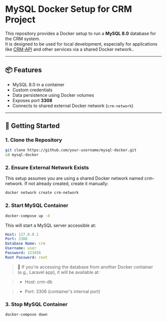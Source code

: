 # MySQL Docker Setup for CRM Project

This repository provides a Docker setup to run a **MySQL 8.0** database for the CRM system.  
It is designed to be used for local development, especially for applications like [CRM-API](https://github.com/DhandyF/crm-api) and other services via a shared Docker network..

---

## 📦 Features

- MySQL 8.0 in a container
- Custom credentials
- Data persistence using Docker volumes
- Exposes port **3308**
- Connects to shared external Docker network (`crm-network`)

---

## 🚀 Getting Started

### 1. Clone the Repository

```bash
git clone https://github.com/your-username/mysql-docker.git
cd mysql-docker
```

### 2. Ensure External Network Exists
This setup assumes you are using a shared Docker network named crm-network.
If not already created, create it manually:
```bash
docker network create crm-network
```

### 2. Start MySQL Container

```bash
docker-compose up -d
```

This will start a MySQL server accessible at:
```yaml
Host: 127.0.0.1
Port: 3308
Database Name: crm
Username: user
Password: 123456
Root Password: root
```

> 🐳 If you're accessing the database from another Docker container (e.g., Laravel app), it will be available at:

> - Host: crm-db

> - Port: 3306 (container's internal port)

### 3. Stop MySQL Container

```bash
docker-compose down
```
